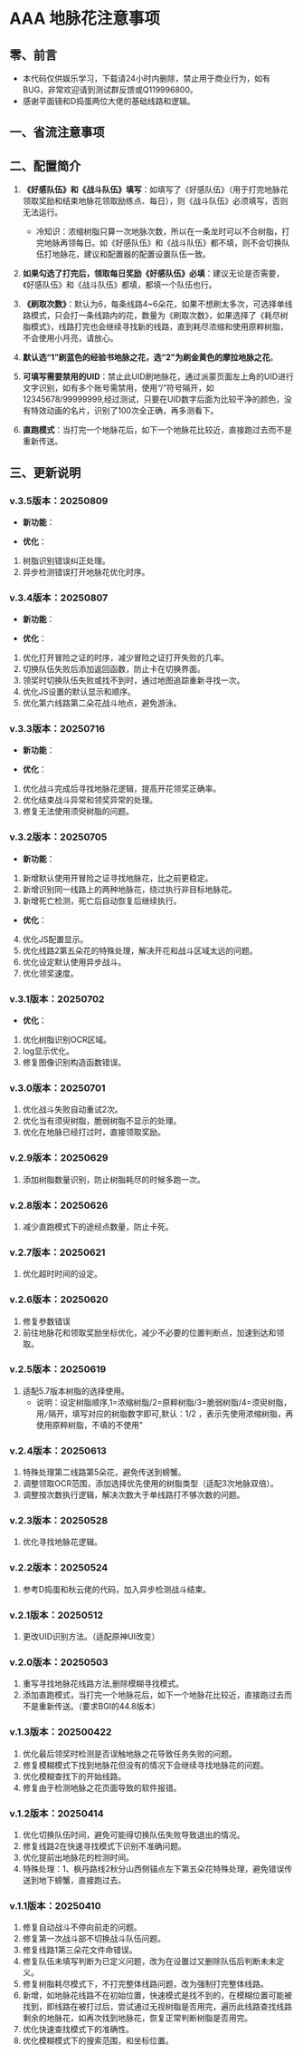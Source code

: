 # AAA 地脉花注意事项

## 零、前言

- 本代码仅供娱乐学习，下载请24小时内删除，禁止用于商业行为，如有BUG，非常欢迎请到测试群反馈或Q119996800。
- 感谢平面镜和D捣蛋两位大佬的基础线路和逻辑。

## 一、省流注意事项


## 二、配置简介

1. **《好感队伍》和《战斗队伍》填写**：如填写了《好感队伍》（用于打完地脉花领取奖励和结束地脉花领取励练点、每日），则《战斗队伍》必须填写，否则无法运行。
   - 冷知识：浓缩树脂只算一次地脉次数，所以在一条龙时可以不合树脂，打完地脉再领每日。如《好感队伍》和《战斗队伍》都不填，则不会切换队伍打地脉花，建议和配置器的配置设置队伍一致。

2. **如果勾选了打完后，领取每日奖励《好感队伍》必填**：建议无论是否需要，《好感队伍》和《战斗队伍》都填，都填一个队伍也行。

3. **《刷取次数》**：默认为6，每条线路4~6朵花，如果不想刷太多次，可选择单线路模式，只会打一条线路内的花，数量为《刷取次数》，如果选择了《耗尽树脂模式》，线路打完也会继续寻找新的线路，直到耗尽浓缩和使用原粹树脂，不会使用小月亮，请放心。

4. **默认选“1”刷蓝色的经验书地脉之花，选“2”为刷金黄色的摩拉地脉之花**。

5. **可填写需要禁用的UID**：禁止此UID刷地脉花，通过派蒙页面左上角的UID进行文字识别，如有多个账号需禁用，使用“/”符号隔开，如12345678/99999999,经过测试，只要在UID数字后面为比较干净的颜色，没有特效动画的名片，识别了100次全正确，再多测看下。

6. **直跑模式**：当打完一个地脉花后，如下一个地脉花比较近，直接跑过去而不是重新传送。


## 三、更新说明

### v.3.5版本：20250809

- **新功能**：

- **优化**：
1. 树脂识别错误纠正处理。
2. 异步检测错误打开地脉花优化时序。

### v.3.4版本：20250807

- **新功能**：

- **优化**：
1. 优化打开冒险之证的时序，减少冒险之证打开失败的几率。
2. 切换队伍失败后添加返回函数，防止卡在切换界面。
3. 领奖时切换队伍失败或找不到时，通过地图追踪重新寻找一次。
4. 优化JS设置的默认显示和顺序。
5. 优化第六线路第二朵花战斗地点，避免游泳。

### v.3.3版本：20250716

- **新功能**：

- **优化**：
1. 优化战斗完成后寻找地脉花逻辑，提高开花领奖正确率。
2. 优化结束战斗异常和领奖异常的处理。
3. 修复无法使用须臾树脂的问题。

### v.3.2版本：20250705

- **新功能**：
1. 新增默认使用开冒险之证寻找地脉花，比之前更稳定。
2. 新增识别同一线路上的两种地脉花，绕过执行非目标地脉花。
3. 新增死亡检测，死亡后自动恢复后继续执行。

- **优化**：
4. 优化JS配置显示。
5. 优化线路2第五朵花的特殊处理，解决开花和战斗区域太远的问题。
6. 优化设定默认使用异步战斗。
7. 优化领奖速度。

### v.3.1版本：20250702

- **优化**：
1. 优化树脂识别OCR区域。
2. log显示优化。
3. 修复图像识别构造函数错误。

### v.3.0版本：20250701

1. 优化战斗失败自动重试2次。
2. 优化当有须臾树脂，脆弱树脂不显示的处理。
3. 优化在地脉已经打过时，直接领取奖励。

### v.2.9版本：20250629

1. 添加树脂数量识别，防止树脂耗尽的时候多跑一次。

### v.2.8版本：20250626

1. 减少直跑模式下的途经点数量，防止卡死。

### v.2.7版本：20250621

1. 优化超时时间的设定。

### v.2.6版本：20250620

1. 修复参数错误
2. 前往地脉花和领取奖励坐标优化，减少不必要的位置判断点，加速到达和领取。

### v.2.5版本：20250619

1. 适配5.7版本树脂的选择使用。
   - 说明：设定树脂顺序,1=浓缩树脂/2=原粹树脂/3=脆弱树脂/4=须臾树脂，用`/`隔开，填写对应的树脂数字即可,默认：1/2 ，表示先使用浓缩树脂，再使用原粹树脂，不填的不使用"

### v.2.4版本：20250613

1. 特殊处理第二线路第5朵花，避免传送到螃蟹。
2. 调整领取OCR范围，添加选择优先使用的树脂类型（适配3次地脉双倍）。
3. 调整按次数执行逻辑，解决次数大于单线路打不够次数的问题。

### v.2.3版本：20250528

1. 优化寻找地脉花逻辑。

### v.2.2版本：20250524

1. 参考D捣蛋和秋云佬的代码，加入异步检测战斗结束。

### v.2.1版本：20250512

1. 更改UID识别方法。（适配原神UI改变）

### v.2.0版本：20250503

1. 重写寻找地脉花线路方法,删除模糊寻找模式。
2. 添加直跑模式，当打完一个地脉花后，如下一个地脉花比较近，直接跑过去而不是重新传送。（要求BGI的44.8版本）

### v.1.3版本：202500422

1. 优化最后领奖时检测是否误触地脉之花导致任务失败的问题。
2. 修复模糊模式下找到地脉花但没有的情况下会继续寻找地脉花的问题。
3. 优化模糊查找下的开始线路。
4. 修复由于检测地脉之花页面导致的软件报错。

### v.1.2版本：20250414

1. 优化切换队伍时间，避免可能得切换队伍失败导致退出的情况。
2. 修复线路2在快速寻找模式下识别不准确问题。
3. 优化提前出地脉花的检测时间。
4. 特殊处理：1、枫丹路线2秋分山西侧锚点左下第五朵花特殊处理，避免错误传送到地下螃蟹，直接跑过去。

### v.1.1版本：20250410

1. 修复自动战斗不停向前走的问题。
2. 修复第一次战斗部不切换战斗队伍问题。
3. 修复线路1第三朵花文件命错误。
4. 修复队伍未填写判断为已定义问题，改为在设置过又删除队伍后判断未未定义。
5. 修复树脂耗尽模式下，不打完整体线路问题，改为强制打完整体线路。
6. 新增，如地脉花线路不在初始位置，快速模式是找不到的，在模糊位置可能被找到，即线路在被打过后，尝试通过无视树脂是否用完，遍历此线路查找线路剩余的地脉花，如再次找到地脉花，恢复正常判断树脂是否用完。
7. 优化快速查找模式下的准确性。
8. 优化模糊模式下的搜索范围，和坐标位置。